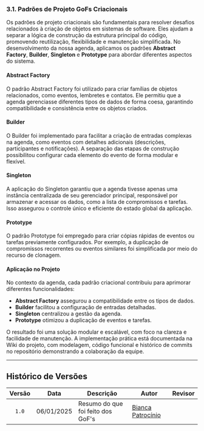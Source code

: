 ### 3.1. Padrões de Projeto GoFs Criacionais  

Os padrões de projeto criacionais são fundamentais para resolver desafios relacionados à criação de objetos em sistemas de software. Eles ajudam a separar a lógica de construção da estrutura principal do código, promovendo reutilização, flexibilidade e manutenção simplificada. No desenvolvimento da nossa agenda, aplicamos os padrões **Abstract Factory**, **Builder**, **Singleton** e **Prototype** para abordar diferentes aspectos do sistema.  

#### Abstract Factory  
O padrão Abstract Factory foi utilizado para criar famílias de objetos relacionados, como eventos, lembretes e contatos. Ele permitiu que a agenda gerenciasse diferentes tipos de dados de forma coesa, garantindo compatibilidade e consistência entre os objetos criados.  

#### Builder  
O Builder foi implementado para facilitar a criação de entradas complexas na agenda, como eventos com detalhes adicionais (descrições, participantes e notificações). A separação das etapas de construção possibilitou configurar cada elemento do evento de forma modular e flexível.  

#### Singleton  
A aplicação do Singleton garantiu que a agenda tivesse apenas uma instância centralizada de seu gerenciador principal, responsável por armazenar e acessar os dados, como a lista de compromissos e tarefas. Isso assegurou o controle único e eficiente do estado global da aplicação.  

#### Prototype  
O padrão Prototype foi empregado para criar cópias rápidas de eventos ou tarefas previamente configurados. Por exemplo, a duplicação de compromissos recorrentes ou eventos similares foi simplificada por meio do recurso de clonagem.  

#### Aplicação no Projeto  
No contexto da agenda, cada padrão criacional contribuiu para aprimorar diferentes funcionalidades:  
- **Abstract Factory** assegurou a compatibilidade entre os tipos de dados.  
- **Builder** facilitou a configuração de entradas detalhadas.  
- **Singleton** centralizou a gestão da agenda.  
- **Prototype** otimizou a duplicação de eventos e tarefas.  

O resultado foi uma solução modular e escalável, com foco na clareza e facilidade de manutenção. A implementação prática está documentada na Wiki do projeto, com modelagem, código funcional e histórico de commits no repositório demonstrando a colaboração da equipe.

--- 

## Histórico de Versões

| Versão | Data | Descrição | Autor | Revisor |
| :----: | ---- | --------- | ----- | ------- |
| `1.0`  | 06/01/2025 | Resumo do que foi feito dos GoF's | [Bianca Patrocínio](https://github.com/BiancaPatrocinio7) |  |
